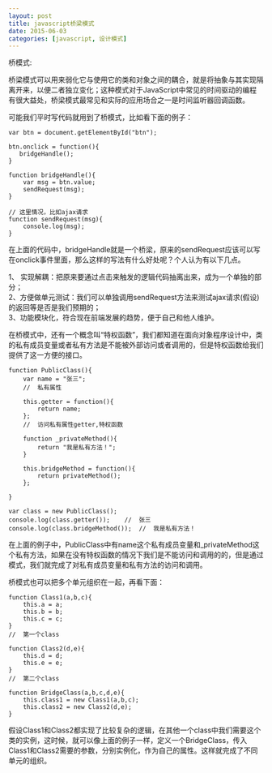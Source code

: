 ```yaml
---
layout: post
title: javascript桥梁模式
date: 2015-06-03
categories: [javascript, 设计模式]
---
```


桥模式:

桥梁模式可以用来弱化它与使用它的类和对象之间的耦合，就是将抽象与其实现隔离开来，以便二者独立变化；这种模式对于JavaScript中常见的时间驱动的编程有很大益处，桥梁模式最常见和实际的应用场合之一是时间监听器回调函数。

可能我们平时写代码就用到了桥模式，比如看下面的例子：

    var btn = document.getElementById("btn");
    
    btn.onclick = function(){
	   bridgeHandle();
    }

    function bridgeHandle(){
        var msg = btn.value;
        sendRequest(msg);
    }

    // 这里情况，比如ajax请求
    function sendRequest(msg){
        console.log(msg);
    }

在上面的代码中，bridgeHandle就是一个桥梁，原来的sendRequest应该可以写在onclick事件里面，那么这样的写法有什么好处呢？个人认为有以下几点。

1、 实现解耦：把原来要通过点击来触发的逻辑代码抽离出来，成为一个单独的部分；     
2、方便做单元测试：我们可以单独调用sendRequest方法来测试ajax请求(假设)的返回等是否是我们预期的；   
3、功能模块化，符合现在前端发展的趋势，便于自己和他人维护。


 在桥模式中，还有一个概念叫“特权函数”，我们都知道在面向对象程序设计中，类的私有成员变量或者私有方法是不能被外部访问或者调用的，但是特权函数给我们提供了这一方便的接口。

	function PublicClass(){
	    var name = "张三";
	    //  私有属性
	
	    this.getter = function(){
	        return name;
	    };
	    //  访问私有属性getter,特权函数
	
	    function _privateMethod(){
	        return "我是私有方法！";
	    }
	
	    this.bridgeMethod = function(){
	        return privateMethod();
	    };
	
	}
	
	var class = new PublicClass();
	console.log(class.getter());	//	张三
	console.log(class.bridgeMethod());	//	我是私有方法！

在上面的例子中，PublicClass中有name这个私有成员变量和_privateMethod这个私有方法，如果在没有特权函数的情况下我们是不能访问和调用的的，但是通过模式，我们就完成了对私有成员变量和私有方法的访问和调用。

桥模式也可以把多个单元组织在一起，再看下面：

    function Class1(a,b,c){
        this.a = a;
        this.b = b;
        this.c = c;
    }
    //	第一个class

    function Class2(d,e){
        this.d = d;
        this.e = e;
    }
    //	第二个class

    function BridgeClass(a,b,c,d,e){
        this.class1 = new Class1(a,b,c);
        this.class2 = new Class2(d,e);
    }

假设Class1和Class2都实现了比较复杂的逻辑，在其他一个class中我们需要这个类的实例，这时候，就可以像上面的例子一样，定义一个BridgeClass，传入Class1和Class2需要的参数，分别实例化，作为自己的属性。这样就完成了不同单元的组织。